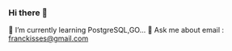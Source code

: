 ### Hi there 👋

🌱 I’m currently learning PostgreSQL,GO...
💬 Ask me about email : franckisses@gmail.com

<!--
**franckisses/franckisses** is a ✨ _special_ ✨ repository because its `README.md` (this file) appears on your GitHub profile.

Here are some ideas to get you started:
🌱 I’m currently learning PostgreSQL,GO...
- 👯 I’m looking to collaborate on ...
- 🤔 I’m looking for help with ...
- 💬 Ask me about email : franckisses@gmail.com
- 📫 How to reach me: ...
- 😄 Pronouns: ...
- ⚡ Fun fact: ...
-->
